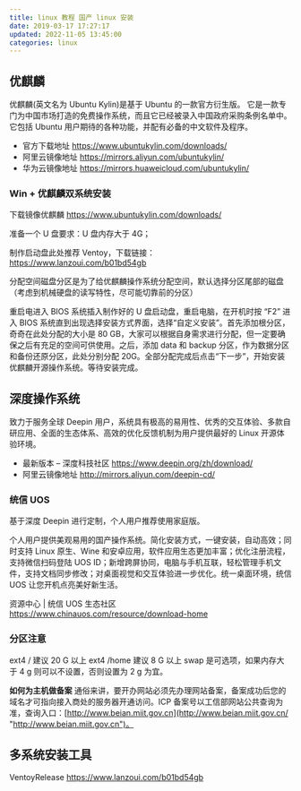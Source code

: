 ```yaml
---
title: linux 教程 国产 linux 安装
date: 2019-03-17 17:27:17
updated: 2022-11-05 13:45:00
categories: linux
---
```


## 优麒麟

优麒麟(英文名为 Ubuntu Kylin)是基于 Ubuntu 的一款官方衍生版。 它是一款专门为中国市场打造的免费操作系统，而且它已经被录入中国政府采购条例名单中。它包括 Ubuntu 用户期待的各种功能，并配有必备的中文软件及程序。

- 官方下载地址 <https://www.ubuntukylin.com/downloads/>
- 阿里云镜像地址 <https://mirrors.aliyun.com/ubuntukylin/>
- 华为云镜像地址 <https://mirrors.huaweicloud.com/ubuntukylin/>

### Win + 优麒麟双系统安装

下载镜像优麒麟 <https://www.ubuntukylin.com/downloads/>

准备一个 U 盘要求：U 盘内存大于 4G；

制作启动盘此处推荐 Ventoy，下载链接：<https://www.lanzoui.com/b01bd54gb>

分配空间磁盘分区是为了给优麒麟操作系统分配空间，默认选择分区尾部的磁盘（考虑到机械硬盘的读写特性，尽可能切靠前的分区）

重启电进入 BIOS 系统插入制作好的 U 盘启动盘，重启电脑，在开机时按 “F2” 进入 BIOS 系统直到出现选择安装方式界面，选择“自定义安装”。首先添加根分区，奇奇在此处分配的大小是 80 GB，大家可以根据自身需求进行分配，但一定要确保之后有充足的空间可供使用。之后，添加 data 和 backup 分区，作为数据分区和备份还原分区，此处分别分配 20G。全部分配完成后点击“下一步”，开始安装优麒麟开源操作系统。等待安装完成。

<!-- more -->

## 深度操作系统

致力于服务全球 Deepin 用户，系统具有极高的易用性、优秀的交互体验、多款自研应用、全面的生态体系、高效的优化反馈机制为用户提供最好的 Linux 开源体验环境。

- 最新版本 – 深度科技社区 <https://www.deepin.org/zh/download/>
- 阿里云镜像地址 <http://mirrors.aliyun.com/deepin-cd/>

### 统信 UOS

基于深度 Deepin 进行定制，个人用户推荐使用家庭版。

个人用户提供美观易用的国产操作系统。简化安装方式，一键安装，自动高效；同时支持 Linux 原生、Wine 和安卓应用，软件应用生态更加丰富；优化注册流程，支持微信扫码登陆 UOS ID；新增跨屏协同，电脑与手机互联，轻松管理手机文件，支持文档同步修改；对桌面视觉和交互体验进一步优化。统一桌面环境，统信 UOS 让您开机点亮美好新生活。

资源中心 | 统信 UOS 生态社区 <https://www.chinauos.com/resource/download-home>

### 分区注意

ext4 / 建议 20 G 以上
ext4 /home 建议 8 G 以上
swap 是可选项，如果内存大于 4 g 则可以不设置，否则设置为 2 g 为宜。

**如何为主机做备案** 通俗来讲，要开办网站必须先办理网站备案，备案成功后您的域名才可指向接入商处的服务器开通访问。ICP 备案号以工信部网站公共查询为准，查询入口：[http://www.beian.miit.gov.cn](http://www.beian.miit.gov.cn/ "http://www.beian.miit.gov.cn")。

## 多系统安装工具

VentoyRelease <https://www.lanzoui.com/b01bd54gb>
